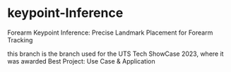 # keypoint-Inference
Forearm Keypoint Inference: Precise Landmark Placement for Forearm Tracking


this branch is the branch used for the UTS Tech ShowCase 2023, where it was awarded Best Project: Use Case & Application 
